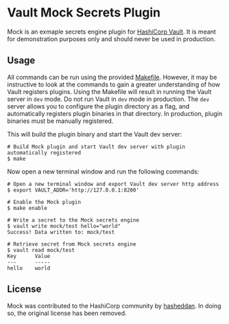 # Vault Mock Secrets Plugin

Mock is an exmaple secrets engine plugin for [HashiCorp Vault](https://www.vaultproject.io/). It is meant for demonstration purposes only and should never be used in production.

## Usage

All commands can be run using the provided [Makefile](./Makefile). However, it may be instructive to look at the commands to gain a greater understanding of how Vault registers plugins. Using the Makefile will result in running the Vault server in `dev` mode. Do not run Vault in `dev` mode in production. The `dev` server allows you to configure the plugin directory as a flag, and automatically registers plugin binaries in that directory. In production, plugin binaries must be manually registered.

This will build the plugin binary and start the Vault dev server:
```
# Build Mock plugin and start Vault dev server with plugin automatically registered
$ make
```

Now open a new terminal window and run the following commands:
```
# Open a new terminal window and export Vault dev server http address
$ export VAULT_ADDR='http://127.0.0.1:8200'

# Enable the Mock plugin
$ make enable

# Write a secret to the Mock secrets engine
$ vault write mock/test hello="world"
Success! Data written to: mock/test

# Retrieve secret from Mock secrets engine
$ vault read mock/test
Key      Value
---      -----
hello    world
```

## License

Mock was contributed to the HashiCorp community by [hasheddan](https://github.com/hasheddan/vault-plugin-secrets-covert). In doing so, the original license has been removed.